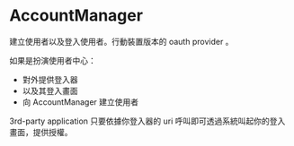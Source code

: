 # AccountManager

建立使用者以及登入使用者。行動裝置版本的 oauth provider 。

如果是扮演使用者中心：

* 對外提供登入器
* 以及其登入畫面
* 向 AccountManager 建立使用者

3rd-party application 只要依據你登入器的 uri 呼叫即可透過系統叫起你的登入畫面，提供授權。
